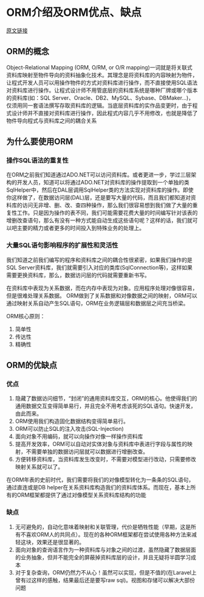 # ORM介绍及ORM优点、缺点

[原文链接](http://blog.twbryce.com/what-is-orm/)

## ORM的概念

Object-Relational Mapping (ORM, O/RM, or O/R mapping)一词就是将关联式资料库映射至物件导向的资料抽象化技术。其理念是将资料库的内容映射为物件，让程式开发人员可以用操作物件的方式对资料库进行操作，而不直接使用SQL语法对资料库进行操作。让程式设计师不用管底层的资料库系统是哪种厂牌或哪个版本的资料库(如：SQL Server、Oracle、DB2、MySQL、Sybase、DBMaker…)，仅须用同一套语法撰写存取资料库的逻辑。当底层资料库的实作品变更时，由于程式设计师并不直接对资料库进行操作，因此程式内容几乎不用修改，也就是降低了物件导向程式与资料库之间的耦合关系

## 为什么要使用ORM

### 操作SQL语法的重复性

在ORM之前我们知道通过ADO.NET可以访问资料库。或者更进一步，学过三层架构的开发人员，知道可以将通过ADO.NET对资料库的操作提取到一个单独的类SqlHelper中，然后在DAL层调用SqlHelper类的方法实现对资料库的操作。即使你这样做了，在数据访问层(DAL)层，还是要写大量的代码，而且我们都知道对资料库的访问无非增、删、改、查四种操作，那么我们很容易想到我们做了大量的重复性工作。只是因为操作的表不同，我们可能需要花费大量的时间编写针对该表的增删改查语句，那么有没有一种方式能自动生成这些语句呢？这样的话，我们就可以吧主要的精力或者更多的时间投入到特殊业务的处理上。

### 大量SQL语句影响程序的扩展性和灵活性

我们知道之前我们编写的程序和资料库之间的耦合性很紧密，如果我们操作的是SQL Server资料库，我们就需要引入对应的类库(SqlConnection等)，这样如果需要更换资料库，那么，数据访问层的代码就需要重新书写。

在资料库中表现为关系数据，而在内存中表现为对象。应用程序处理对像很容易，但是很难处理关系数据。 ORM做到了关系数据和对像数据之间的映射，ORM可以通过映射关系自动产生SQL语句，ORM在业务逻辑层和数据层之间充当桥梁。

ORM核心原则：

1. 简单性
1. 传达性
1. 精确性

## ORM的优缺点

### 优点

1. 隐藏了数据访问细节，“封闭”的通用资料库交互，ORM的核心。他使​​得我们的通用数据交互变得简单易行，并且完全不用考虑该死的SQL语句。快速开发，由此而来。
2. ORM使用我们构造固化数据结构变得简单易行。
3. ORM可以防止SQL的注入攻击(SQL-Injection)
4. 面向对象不用编码，就可以向操作对像一样操作资料库
5. 提高开发效率，ORM可以自动对实体对象与资料库中表进行字段与属性的映射，不需要单独的数据访问层就可以数据进行增删改查。
6. 方便转移资料库，当资料库发生改变时，不需要对模型进行改动，只需要修改映射关系就可以了。

在ORM年表的史前时代，我们需要将我们的对像模型转化为一条条的SQL语句，通过直连或是DB helper在关系资料库构造我们的资料库体系。而现在，基本上所有的ORM框架都提供了通过对像模型关系资料库结构的功能

### 缺点

1. 无可避免的，自动化意味着映射和关联管理，代价是牺牲性能（早期，这是所有不喜欢ORM人的共同点）。现在的各种ORM框架都在尝试使用各种方法来减轻这块，效果还是很显著的。
2. 面向对象的查询语言作为一种资料库与对象之间的过渡，虽然隐藏了数据层面的业务抽象，但并不能完全的屏蔽掉资料库层的设计，并且无疑将半圆学习成本
3. 对于复杂查询，ORM仍然力不从心！虽然可以实现，但是不值的(在Laravel上曾有过这样的感触，结果最后还是要写raw sql)。视图和存储可以解决大部份问题